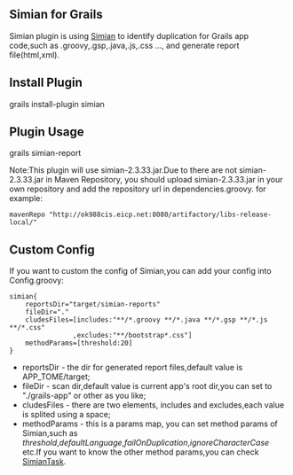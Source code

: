 ## Simian for Grails ##

Simian plugin is using <a href="http://www.harukizaemon.com/simian/">Simian</a> to identify duplication for Grails app code,such as .groovy,.gsp,.java,.js,.css ..., and generate report file(html,xml).

## Install Plugin ##

grails install-plugin simian

## Plugin Usage ##

grails simian-report

Note:This plugin will use simian-2.3.33.jar.Due to there are not simian-2.3.33.jar in Maven Repository, you should upload simian-2.3.33.jar in your own repository and add the repository url in dependencies.groovy. for example: 
    
    mavenRepo "http://ok988cis.eicp.net:8080/artifactory/libs-release-local/"

## Custom Config ##

If you want to custom the config of Simian,you can add your config into Config.groovy:

    simian{
        reportsDir="target/simian-reports"
        fileDir="."
        cludesFiles=[includes:"**/*.groovy **/*.java **/*.gsp **/*.js **/*.css"
                    ,excludes:"**/bootstrap*.css"]
        methodParams=[threshold:20]
    }

   * reportsDir - the dir for generated report files,default value is APP_TOME/target;
   * fileDir - scan dir,default value is current app's root dir,you can set to "./grails-app" or other as you like;
   * cludesFiles - there are two elements, includes and excludes,each value is splited using a space;
   * methodParams - this is a params map, you can set method params of Simian,such as <i>threshold</i>,<i>defaultLanguage</i>,<i>failOnDuplication</i>,<i>ignoreCharacterCase</i> etc.If you want to know the other method params,you can check <a href="http://www.harukizaemon.com/simian/javadoc/com/harukizaemon/simian/SimianTask.html">SimianTask</a>.

